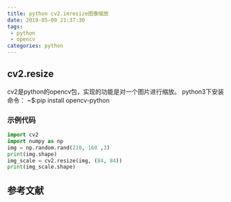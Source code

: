 ```yaml
---
title: python cv2.imresize图像缩放
date: 2019-05-09 21:37:30
tags:
 - python
 - opencv
categories: python
---
```


## cv2.resize
cv2是python的opencv包，实现的功能是对一个图片进行缩放。
python3下安装命令：
~$:pip install opencv-python

### 示例代码
``` python
import cv2
import numpy as np
img = np.random.rand(210, 160 ,3)
print(img.shape)
img_scale = cv2.resize(img, (84, 84))
print(img_scale.shape)
```

## 参考文献

